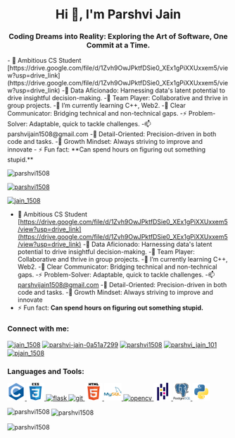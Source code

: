 <h1 align="center">Hi 👋, I'm Parshvi Jain</h1>
<h3 align="center">Coding Dreams into Reality: Exploring the Art of Software, One Commit at a Time.</h3>
- 📄 Ambitious CS Student [https://drive.google.com/file/d/1Zvh9OwJPktfDSie0_XEx1gPiXXUxxem5/view?usp=drive_link](https://drive.google.com/file/d/1Zvh9OwJPktfDSie0_XEx1gPiXXUxxem5/view?usp=drive_link)
-🧠 Data Aficionado: Harnessing data's latent potential to drive insightful decision-making.
-🤝 Team Player: Collaborative and thrive in group projects.
-🌱 I’m currently learning C++, Web2.
-💬 Clear Communicator: Bridging technical and non-technical gaps.
-⚡ Problem-Solver: Adaptable, quick to tackle challenges.
-📫 parshvijain1508@gmail.com
-🎯 Detail-Oriented: Precision-driven in both code and tasks.
-🚀 Growth Mindset: Always striving to improve and innovate
- ⚡ Fun fact: **Can spend hours on figuring out something stupid.**
<p align="left"> <img src="https://komarev.com/ghpvc/?username=parshvi1508&label=Profile%20views&color=0e75b6&style=flat" alt="parshvi1508" /> </p>

<p align="left"> <a href="https://github.com/ryo-ma/github-profile-trophy"><img src="https://github-profile-trophy.vercel.app/?username=parshvi1508" alt="parshvi1508" /></a> </p>

<p align="left"> <a href="https://twitter.com/jain_1508" target="blank"><img src="https://img.shields.io/twitter/follow/jain_1508?logo=twitter&style=for-the-badge" alt="jain_1508" /></a> </p>

- 📄 Ambitious CS Student [https://drive.google.com/file/d/1Zvh9OwJPktfDSie0_XEx1gPiXXUxxem5/view?usp=drive_link](https://drive.google.com/file/d/1Zvh9OwJPktfDSie0_XEx1gPiXXUxxem5/view?usp=drive_link)
-🧠 Data Aficionado: Harnessing data's latent potential to drive insightful decision-making.
-🤝 Team Player: Collaborative and thrive in group projects.
-🌱 I’m currently learning C++, Web2.
-💬 Clear Communicator: Bridging technical and non-technical gaps.
-⚡ Problem-Solver: Adaptable, quick to tackle challenges.
-📫 parshvijain1508@gmail.com
-🎯 Detail-Oriented: Precision-driven in both code and tasks.
-🚀 Growth Mindset: Always striving to improve and innovate
- ⚡ Fun fact: **Can spend hours on figuring out something stupid.**

<h3 align="left">Connect with me:</h3>
<p align="left">
<a href="https://twitter.com/jain_1508" target="blank"><img align="center" src="https://raw.githubusercontent.com/rahuldkjain/github-profile-readme-generator/master/src/images/icons/Social/twitter.svg" alt="jain_1508" height="30" width="40" /></a>
<a href="https://linkedin.com/in/parshvi-jain-0a51a7299" target="blank"><img align="center" src="https://raw.githubusercontent.com/rahuldkjain/github-profile-readme-generator/master/src/images/icons/Social/linked-in-alt.svg" alt="parshvi-jain-0a51a7299" height="30" width="40" /></a>
<a href="https://www.codechef.com/users/parshvi1508" target="blank"><img align="center" src="https://cdn.jsdelivr.net/npm/simple-icons@3.1.0/icons/codechef.svg" alt="parshvi1508" height="30" width="40" /></a>
<a href="https://www.hackerrank.com/parshvi_jain_101" target="blank"><img align="center" src="https://raw.githubusercontent.com/rahuldkjain/github-profile-readme-generator/master/src/images/icons/Social/hackerrank.svg" alt="parshvi_jain_101" height="30" width="40" /></a>
<a href="https://codeforces.com/profile/pjain_1508" target="blank"><img align="center" src="https://raw.githubusercontent.com/rahuldkjain/github-profile-readme-generator/master/src/images/icons/Social/codeforces.svg" alt="pjain_1508" height="30" width="40" /></a>
</p>

<h3 align="left">Languages and Tools:</h3>
<p align="left"> <a href="https://www.cprogramming.com/" target="_blank" rel="noreferrer"> <img src="https://raw.githubusercontent.com/devicons/devicon/master/icons/c/c-original.svg" alt="c" width="40" height="40"/> </a> <a href="https://www.w3schools.com/css/" target="_blank" rel="noreferrer"> <img src="https://raw.githubusercontent.com/devicons/devicon/master/icons/css3/css3-original-wordmark.svg" alt="css3" width="40" height="40"/> </a> <a href="https://flask.palletsprojects.com/" target="_blank" rel="noreferrer"> <img src="https://www.vectorlogo.zone/logos/pocoo_flask/pocoo_flask-icon.svg" alt="flask" width="40" height="40"/> </a> <a href="https://git-scm.com/" target="_blank" rel="noreferrer"> <img src="https://www.vectorlogo.zone/logos/git-scm/git-scm-icon.svg" alt="git" width="40" height="40"/> </a> <a href="https://www.w3.org/html/" target="_blank" rel="noreferrer"> <img src="https://raw.githubusercontent.com/devicons/devicon/master/icons/html5/html5-original-wordmark.svg" alt="html5" width="40" height="40"/> </a> <a href="https://www.mysql.com/" target="_blank" rel="noreferrer"> <img src="https://raw.githubusercontent.com/devicons/devicon/master/icons/mysql/mysql-original-wordmark.svg" alt="mysql" width="40" height="40"/> </a> <a href="https://opencv.org/" target="_blank" rel="noreferrer"> <img src="https://www.vectorlogo.zone/logos/opencv/opencv-icon.svg" alt="opencv" width="40" height="40"/> </a> <a href="https://pandas.pydata.org/" target="_blank" rel="noreferrer"> <img src="https://raw.githubusercontent.com/devicons/devicon/2ae2a900d2f041da66e950e4d48052658d850630/icons/pandas/pandas-original.svg" alt="pandas" width="40" height="40"/> </a> <a href="https://www.postgresql.org" target="_blank" rel="noreferrer"> <img src="https://raw.githubusercontent.com/devicons/devicon/master/icons/postgresql/postgresql-original-wordmark.svg" alt="postgresql" width="40" height="40"/> </a> <a href="https://www.python.org" target="_blank" rel="noreferrer"> <img src="https://raw.githubusercontent.com/devicons/devicon/master/icons/python/python-original.svg" alt="python" width="40" height="40"/> </a> </p>

<p><img align="left" src="https://github-readme-stats.vercel.app/api/top-langs?username=parshvi1508&show_icons=true&locale=en&layout=compact" alt="parshvi1508" /></p>

<p>&nbsp;<img align="center" src="https://github-readme-stats.vercel.app/api?username=parshvi1508&show_icons=true&locale=en" alt="parshvi1508" /></p>

<p><img align="center" src="https://github-readme-streak-stats.herokuapp.com/?user=parshvi1508&" alt="parshvi1508" /></p>
